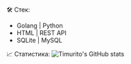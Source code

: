 🛠️ Cтек:
- Golang | Python 
- HTML | REST API  
- SQLite | MySQL 

📈 Статистика:
![Timurito's GitHub stats](https://github-readme-stats.vercel.app/api?username=mary-ppv&show_icons=true)
